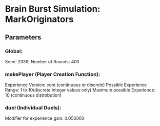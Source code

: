 # Brain Burst Simulation: MarkOriginators 
## Parameters 
### Global: 
Seed: 2039, Number of Rounds: 400 
### makePlayer (Player Creation Function): 
Experience Version: cont (continuous or discrete)
Possible Experience Range: 1 to 10(discrete integer values only) 
Maximum possible Experience: 10 (continuous distrobution) 
### duel (Individual Duels): 
Modifier for experience gain: 0.050000 
